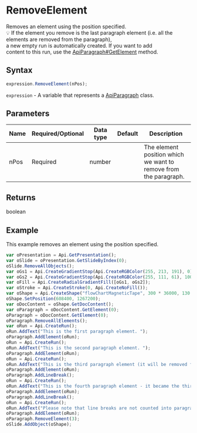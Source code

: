 # RemoveElement

Removes an element using the position specified.\
💡 If the element you remove is the last paragraph element (i.e. all the elements are removed from the paragraph),\
a new empty run is automatically created. If you want to add\
content to this run, use the [ApiParagraph#GetElement](../../ApiParagraph/Methods/GetElement.md) method.

## Syntax

```javascript
expression.RemoveElement(nPos);
```

`expression` - A variable that represents a [ApiParagraph](../ApiParagraph.md) class.

## Parameters

| **Name** | **Required/Optional** | **Data type** | **Default** | **Description** |
| ------------- | ------------- | ------------- | ------------- | ------------- |
| nPos | Required | number |  | The element position which we want to remove from the paragraph. |

## Returns

boolean

## Example

This example removes an element using the position specified.

```javascript editor-
var oPresentation = Api.GetPresentation();
var oSlide = oPresentation.GetSlideByIndex(0);
oSlide.RemoveAllObjects();
var oGs1 = Api.CreateGradientStop(Api.CreateRGBColor(255, 213, 191), 0);
var oGs2 = Api.CreateGradientStop(Api.CreateRGBColor(255, 111, 61), 100000);
var oFill = Api.CreateRadialGradientFill([oGs1, oGs2]);
var oStroke = Api.CreateStroke(0, Api.CreateNoFill());
var oShape = Api.CreateShape("flowChartMagneticTape", 300 * 36000, 130 * 36000, oFill, oStroke);
oShape.SetPosition(608400, 1267200);
var oDocContent = oShape.GetDocContent();
var oParagraph = oDocContent.GetElement(0);
oParagraph = oDocContent.GetElement(0);
oParagraph.RemoveAllElements();
var oRun = Api.CreateRun();
oRun.AddText("This is the first paragraph element. ");
oParagraph.AddElement(oRun);
oRun = Api.CreateRun();
oRun.AddText("This is the second paragraph element. ");
oParagraph.AddElement(oRun);
oRun = Api.CreateRun();
oRun.AddText("This is the third paragraph element (it will be removed from the paragraph and we will not see it). ");
oParagraph.AddElement(oRun);
oParagraph.AddLineBreak();
oRun = Api.CreateRun();
oRun.AddText("This is the fourth paragraph element - it became the third, because we removed the previous run from the paragraph. ");
oParagraph.AddElement(oRun);
oParagraph.AddLineBreak();
oRun = Api.CreateRun();
oRun.AddText("Please note that line breaks are not counted into paragraph elements!");
oParagraph.AddElement(oRun);
oParagraph.RemoveElement(3);
oSlide.AddObject(oShape);
```
